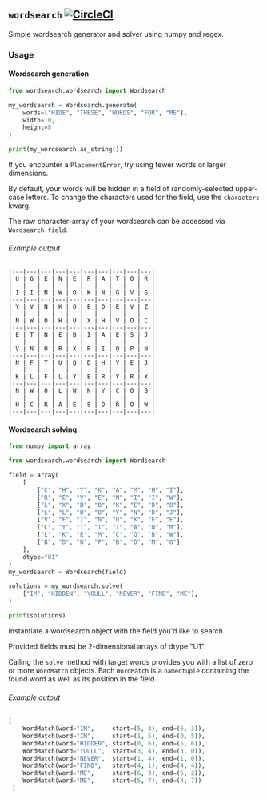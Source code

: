 ## `wordsearch`  [![CircleCI](https://circleci.com/gh/BenVosper/wordsearch/tree/master.svg?style=shield)](https://circleci.com/gh/BenVosper/wordsearch/tree/master)

Simple wordsearch generator and solver using numpy and regex.

### Usage

#### Wordsearch generation

```python
from wordsearch.wordsearch import Wordsearch

my_wordsearch = Wordsearch.generate(
    words=["HIDE", "THESE", "WORDS", "FOR", "ME"],
    width=10,
    height=8
)

print(my_wordsearch.as_string())
```

If you encounter a `PlacementError`, try using fewer words or larger dimensions.

By default, your words will be hidden in a field of randomly-selected upper-case letters. To change the characters used for the field, use the `characters` kwarg.

The raw character-array of your wordsearch can be accessed via `Wordsearch.field`.

###### Example output

```
|---|---|---|---|---|---|---|---|---|---|
| U | G | E | N | E | R | A | T | O | R |
|---|---|---|---|---|---|---|---|---|---|
| I | I | N | W | O | K | N | G | V | G |
|---|---|---|---|---|---|---|---|---|---|
| Y | V | N | K | O | E | D | E | V | Z |
|---|---|---|---|---|---|---|---|---|---|
| N | W | O | H | U | X | H | V | O | C |
|---|---|---|---|---|---|---|---|---|---|
| E | T | N | E | B | I | A | E | S | J |
|---|---|---|---|---|---|---|---|---|---|
| V | N | O | R | X | R | I | Q | P | N |
|---|---|---|---|---|---|---|---|---|---|
| N | F | T | U | Q | D | H | Y | E | J |
|---|---|---|---|---|---|---|---|---|---|
| K | L | F | L | Y | E | R | Y | R | X |
|---|---|---|---|---|---|---|---|---|---|
| N | W | O | L | W | N | Y | C | O | B |
|---|---|---|---|---|---|---|---|---|---|
| H | C | R | A | E | S | D | R | O | W |
|---|---|---|---|---|---|---|---|---|---|
```


#### Wordsearch solving

```python
from numpy import array

from wordsearch.wordsearch import Wordsearch

field = array(
    [
        ["C", "H", "Y", "K", "A", "M", "H", "I"],
        ["R", "E", "V", "E", "N", "I", "I", "W"],
        ["L", "X", "B", "O", "K", "E", "D", "B"],
        ["L", "L", "U", "O", "Y", "N", "D", "J"],
        ["V", "F", "I", "N", "D", "K", "E", "E"],
        ["C", "Y", "T", "I", "I", "A", "N", "M"],
        ["L", "K", "E", "M", "C", "Q", "B", "W"],
        ["B", "D", "U", "F", "B", "D", "M", "G"]
    ], 
    dtype="U1"
)
my_wordsearch = Wordsearch(field)

solutions = my_wordsearch.solve(
    ["IM", "HIDDEN", "YOULL", "NEVER", "FIND", "ME"],
)

print(solutions)
```
Instantiate a wordsearch object with the field you'd like to search.

Provided fields must be 2-dimensional arrays of dtype "U1".

Calling the `solve` method with target words provides you with a list of zero or more `WordMatch` objects. Each `WordMatch` is a `namedtuple` containing the found word as well as its position in the field. 

###### Example output
```python
[
    WordMatch(word="IM",     start=(5, 3), end=(6, 3)),
    WordMatch(word="IM",     start=(1, 5), end=(0, 5)),
    WordMatch(word="HIDDEN", start=(0, 6), end=(5, 6)),
    WordMatch(word="YOULL",  start=(3, 4), end=(3, 0)),
    WordMatch(word="NEVER",  start=(1, 4), end=(1, 0)),
    WordMatch(word="FIND",   start=(4, 1), end=(4, 4)),
    WordMatch(word="ME",     start=(6, 3), end=(6, 2)),
    WordMatch(word="ME",     start=(5, 7), end=(4, 7))
 ]
```
